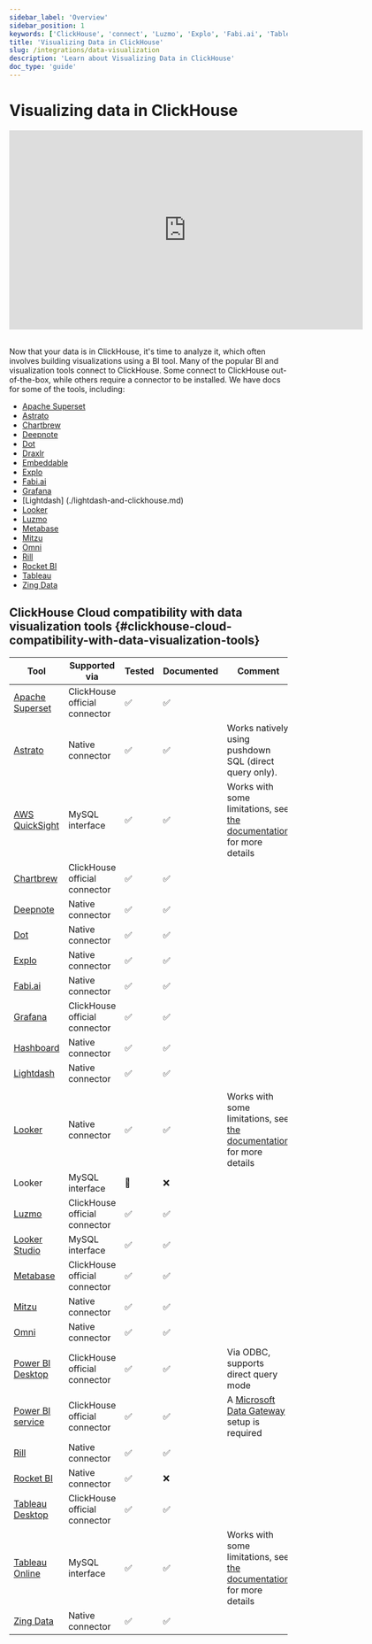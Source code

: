 ```yaml
---
sidebar_label: 'Overview'
sidebar_position: 1
keywords: ['ClickHouse', 'connect', 'Luzmo', 'Explo', 'Fabi.ai', 'Tableau', 'Grafana', 'Metabase', 'Mitzu', 'superset', 'Deepnote', 'Draxlr', 'RocketBI', 'Omni', 'bi', 'visualization', 'tool', 'lightdash']
title: 'Visualizing Data in ClickHouse'
slug: /integrations/data-visualization
description: 'Learn about Visualizing Data in ClickHouse'
doc_type: 'guide'
---
```


# Visualizing data in ClickHouse

<div class='vimeo-container'>
<iframe
   src="https://player.vimeo.com/video/754460217?h=3dcae2e1ca"
   width="640"
   height="360"
   frameborder="0"
   allow="autoplay; fullscreen; picture-in-picture"
   allowfullscreen>
</iframe>
</div>

<br/>

Now that your data is in ClickHouse, it's time to analyze it, which often involves building visualizations using a BI tool. Many of the popular BI and visualization tools connect to ClickHouse. Some connect to ClickHouse out-of-the-box, while others require a connector to be installed. We have docs for some of the tools, including:

- [Apache Superset](./superset-and-clickhouse.md)
- [Astrato](./community_integrations/astrato-and-clickhouse.md)
- [Chartbrew](./community_integrations/chartbrew-and-clickhouse.md)
- [Deepnote](./community_integrations/deepnote.md)
- [Dot](./community_integrations/dot-and-clickhouse.md)
- [Draxlr](./community_integrations/draxlr-and-clickhouse.md)
- [Embeddable](./community_integrations/embeddable-and-clickhouse.md)
- [Explo](./community_integrations/explo-and-clickhouse.md)
- [Fabi.ai](./community_integrations/fabi-and-clickhouse.md)
- [Grafana](./grafana/index.md)
- [Lightdash] (./lightdash-and-clickhouse.md)
- [Looker](./looker-and-clickhouse.md)
- [Luzmo](./community_integrations/luzmo-and-clickhouse.md)
- [Metabase](./metabase-and-clickhouse.md)
- [Mitzu](./community_integrations/mitzu-and-clickhouse.md)
- [Omni](./omni-and-clickhouse.md)
- [Rill](https://docs.rilldata.com/reference/olap-engines/clickhouse)
- [Rocket BI](./community_integrations/rocketbi-and-clickhouse.md)
- [Tableau](./tableau/tableau-and-clickhouse.md)
- [Zing Data](./community_integrations/zingdata-and-clickhouse.md)

## ClickHouse Cloud compatibility with data visualization tools {#clickhouse-cloud-compatibility-with-data-visualization-tools}

| Tool                                                                    | Supported via                 | Tested | Documented | Comment                                                                                                                                 |
|-------------------------------------------------------------------------|-------------------------------|--------|------------|-----------------------------------------------------------------------------------------------------------------------------------------|
| [Apache Superset](./superset-and-clickhouse.md)      | ClickHouse official connector | ✅      | ✅          |                                                                                                                                         |
| [Astrato](./community_integrations/astrato-and-clickhouse.md)      | Native connector | ✅      | ✅          | Works natively using pushdown SQL (direct query only). |
| [AWS QuickSight](./quicksight-and-clickhouse.md)     | MySQL interface               | ✅      | ✅          | Works with some limitations, see [the documentation](./quicksight-and-clickhouse.md) for more details                |
| [Chartbrew](./community_integrations/chartbrew-and-clickhouse.md)           | ClickHouse official connector              | ✅      | ✅          |                                                                                                                                         |
| [Deepnote](./community_integrations/deepnote.md)                            | Native connector              | ✅      | ✅          |                                                                                                                                         |
| [Dot](./community_integrations/dot-and-clickhouse.md)                            | Native connector              | ✅      | ✅          |                                                                                                                                         |
| [Explo](./community_integrations/explo-and-clickhouse.md)                   | Native connector              | ✅      | ✅          |                                                                                                                                         |
| [Fabi.ai](./community_integrations/fabi-and-clickhouse.md)                  | Native connector              | ✅      | ✅          |                                                                                                                                         |
| [Grafana](./grafana/index.md)                        | ClickHouse official connector | ✅      | ✅          |                                                                                                                                         |
| [Hashboard](./community_integrations/hashboard-and-clickhouse.md)           | Native connector              | ✅      | ✅          |                                                                                                                                         |
| [Lightdash](./lightdash-and-clickhouse.md)      | Native connector | ✅      | ✅          | 
            |
| [Looker](./looker-and-clickhouse.md)                 | Native connector              | ✅      | ✅          | Works with some limitations, see [the documentation](./looker-and-clickhouse.md) for more details                    |
| Looker                                                                  | MySQL interface               | 🚧     | ❌          |                                                                                                                                         |
| [Luzmo](./community_integrations/luzmo-and-clickhouse.md)                   | ClickHouse official connector | ✅      | ✅          |                                                                                                                                         |
| [Looker Studio](./looker-studio-and-clickhouse.md)   | MySQL interface               | ✅      | ✅          |                                                                                                                                         |
| [Metabase](./metabase-and-clickhouse.md)             | ClickHouse official connector | ✅      | ✅          |
| [Mitzu](./community_integrations/mitzu-and-clickhouse.md)                   |  Native connector | ✅      | ✅          |                                                                                                                                         |
| [Omni](./omni-and-clickhouse.md)                     | Native connector              | ✅      | ✅          |                                                                                                                                         |
| [Power BI Desktop](./powerbi-and-clickhouse.md)      | ClickHouse official connector | ✅      | ✅          | Via ODBC, supports direct query mode                                                                                                    |
| [Power BI service](/integrations/powerbi#power-bi-service)                                                    | ClickHouse official connector | ✅    | ✅          | A [Microsoft Data Gateway](https://learn.microsoft.com/en-us/power-bi/connect-data/service-gateway-custom-connectors) setup is required |
| [Rill](https://docs.rilldata.com/reference/olap-engines/clickhouse)     | Native connector              | ✅      | ✅          |
| [Rocket BI](./community_integrations/rocketbi-and-clickhouse.md)            | Native connector              | ✅      | ❌          |                                                                                                                                         |
| [Tableau Desktop](./tableau/tableau-and-clickhouse.md)       | ClickHouse official connector | ✅      | ✅          |                                                                                                               |
| [Tableau Online](./tableau/tableau-online-and-clickhouse.md) | MySQL interface               | ✅      | ✅          | Works with some limitations, see [the documentation](./tableau/tableau-online-and-clickhouse.md) for more details            |
| [Zing Data](./community_integrations/zingdata-and-clickhouse.md)            | Native connector              | ✅      | ✅          |                                                                                                                                         |
